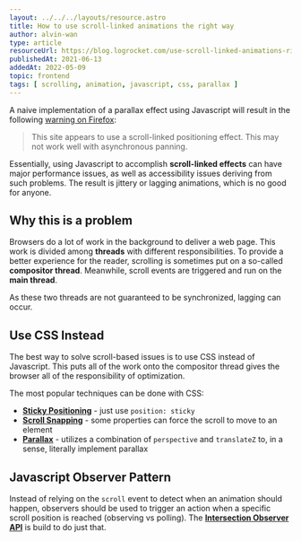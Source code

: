```yaml
---
layout: ../../../layouts/resource.astro
title: How to use scroll-linked animations the right way
author: alvin-wan
type: article
resourceUrl: https://blog.logrocket.com/use-scroll-linked-animations-right-way/
publishedAt: 2021-06-13
addedAt: 2022-05-09
topic: frontend
tags: [ scrolling, animation, javascript, css, parallax ]
---
```


A naive implementation of a parallax effect using Javascript will result in the following [warning on Firefox](https://firefox-source-docs.mozilla.org/performance/scroll-linked_effects.html):

> This site appears to use a scroll-linked positioning effect. This may not work well with asynchronous panning.

Essentially, using Javascript to accomplish **scroll-linked effects** can have major performance issues, as well as accessibility issues deriving from such problems. The result is jittery or lagging animations, which is no good for anyone.

## Why this is a problem

Browsers do a lot of work in the background to deliver a web page. This work is divided among **threads** with different responsibilities. To provide a better experience for the reader, scrolling is sometimes put on a so-called **compositor thread**. Meanwhile, scroll events are triggered and run on the **main thread**.

As these two threads are not guaranteed to be synchronized, lagging can occur.

## Use CSS Instead

The best way to solve scroll-based issues is to use CSS instead of Javascript. This puts all of the work onto the compositor thread gives the browser all of the responsibility of optimization.

The most popular techniques can be done with CSS:

* **[Sticky Positioning](https://developer.mozilla.org/en-US/docs/Web/CSS/position#sticky)** - just use `position: sticky`
* **[Scroll Snapping](https://developer.mozilla.org/en-US/docs/Web/CSS/CSS_Scroll_Snap)** - some properties can force the scroll to move to an element
* **[Parallax](https://keithclark.co.uk/articles/pure-css-parallax-websites/)** - utilizes a combination of `perspective` and `translateZ` to, in a sense, literally implement parallax

## Javascript Observer Pattern

Instead of relying on the `scroll` event to detect when an animation should happen, observers should be used to trigger an action when a specific scroll position is reached (observing vs polling). The **[Intersection Observer API](https://developer.mozilla.org/en-US/docs/Web/API/Intersection_Observer_API)** is build to do just that.
